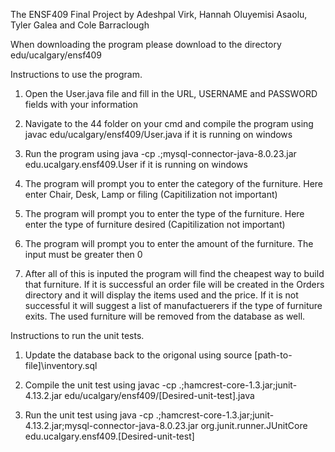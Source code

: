 The ENSF409 Final Project by Adeshpal Virk, Hannah Oluyemisi Asaolu, Tyler Galea and Cole Barraclough

When downloading the program please download to the directory edu/ucalgary/ensf409


Instructions to use the program.

1. Open the User.java file and fill in the URL, USERNAME and PASSWORD fields with your information

2. Navigate to the 44 folder on your cmd and compile the program using javac edu/ucalgary/ensf409/User.java if it is running on windows

3. Run the program using java -cp .;mysql-connector-java-8.0.23.jar edu.ucalgary.ensf409.User if it is running on windows

4. The program will prompt you to enter the category of the furniture. Here enter Chair, Desk, Lamp or filing (Capitilization not important)

5. The program will prompt you to enter the type of the furniture. Here enter the type of furniture desired (Capitilization not important)

6. The program will prompt you to enter the amount of the furniture. The input must be greater then 0

7. After all of this is inputed the program will find the cheapest way to build that furniture. If it is successful an order file will be created in the Orders directory and it will display the items used and the price. If it is not successful it will suggest a list of
manufactuerers if the type of furniture exits. The used furniture will be removed from the database as well.

Instructions to run the unit tests.

1. Update the database back to the origonal using source [path-to-file]\inventory.sql

2. Compile the unit test using javac -cp .;hamcrest-core-1.3.jar;junit-4.13.2.jar edu/ucalgary/ensf409/[Desired-unit-test].java

3. Run the unit test using java -cp .;hamcrest-core-1.3.jar;junit-4.13.2.jar;mysql-connector-java-8.0.23.jar org.junit.runner.JUnitCore edu.ucalgary.ensf409.[Desired-unit-test]



